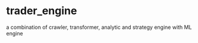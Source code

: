 # trader_engine

a combination of 
    crawler,
    transformer,
    analytic and strategy engine with
    ML engine
